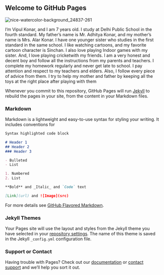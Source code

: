 ## Welcome to GitHub Pages
![nice-watercolor-background_24837-261](https://user-images.githubusercontent.com/91019061/133962560-fbb4d289-2956-41c1-92fd-79abb2587b98.jpg)

I’m Vipul Konar, and I am 7 years old.
I study at Delhi Public School in the fourth standard.
My father’s name is Mr. Adhitya Konar, and my mother’s name is Mrs. Alar Konar.
I have one younger sister who studies in the first standard in the same school.
I like watching cartoons, and my favorite cartoon character is Sinchan.
I also love playing Indoor games with my sister. And, I love playing cricketwith my friends.
I am a very honest and decent boy and follow all the instructions from my parents and teachers.
I complete my homework regularly and never get late to school.
I pay attention and respect to my teachers and elders. Also, I follow every piece of advice from them.
I try to help my mother and father by keeping all the toys at the right place after playing with them

Whenever you commit to this repository, GitHub Pages will run [Jekyll](https://jekyllrb.com/) to rebuild the pages in your site, from the content in your Markdown files.

### Markdown

Markdown is a lightweight and easy-to-use syntax for styling your writing. It includes conventions for

```markdown
Syntax highlighted code block

# Header 1
## Header 2
### Header 3

- Bulleted
- List

1. Numbered
2. List

**Bold** and _Italic_ and `Code` text

[Link](url) and ![Image](src)
```

For more details see [GitHub Flavored Markdown](https://guides.github.com/features/mastering-markdown/).

### Jekyll Themes

Your Pages site will use the layout and styles from the Jekyll theme you have selected in your [repository settings](https://github.com/mithumithursan/kifg/settings/pages). The name of this theme is saved in the Jekyll `_config.yml` configuration file.

### Support or Contact

Having trouble with Pages? Check out our [documentation](https://docs.github.com/categories/github-pages-basics/) or [contact support](https://support.github.com/contact) and we’ll help you sort it out.
